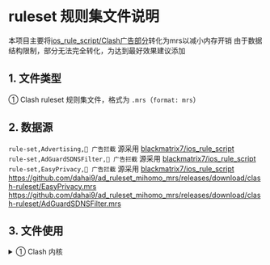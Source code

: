 # ruleset 规则集文件说明
本项目主要将[ios_rule_script/Clash广告部分](https://github.com/blackmatrix7/ios_rule_script/tree/master/rule/Clash)转化为mrs以减小内存开销 
由于数据结构限制，部分无法完全转化，为达到最好效果建议添加

## 1. 文件类型
① Clash ruleset 规则集文件，格式为 `.mrs`（`format: mrs`）  
## 2. 数据源
`rule-set,Advertising,🛑 广告拦截` 源采用 [blackmatrix7/ios_rule_script](https://github.com/blackmatrix7/ios_rule_script/tree/master/rule/Clash/Advertising)  
`rule-set,AdGuardSDNSFilter,🛑 广告拦截` 源采用 [blackmatrix7/ios_rule_script](https://github.com/blackmatrix7/ios_rule_script/tree/master/rule/Clash/AdGuardSDNSFilter)
`rule-set,EasyPrivacy,🛑 广告拦截` 源采用 [blackmatrix7/ios_rule_script](https://github.com/blackmatrix7/ios_rule_script/tree/master/rule/Clash/EasyPrivacy)
https://github.com/dahai9/ad_ruleset_mihomo_mrs/releases/download/clash-ruleset/EasyPrivacy.mrs
https://github.com/dahai9/ad_ruleset_mihomo_mrs/releases/download/clash-ruleset/AdGuardSDNSFilter.mrs
## 3. 文件使用
<details>
<summary>① Clash 内核</summary>

- 注：以下只是节选，请酌情套用

```
proxy-groups:

  •••
  
  - {name: 🛑 广告拦截, type: select, proxies: [REJECT]}

rule-providers:
  fakeip-filter:
    type: http
    behavior: domain
    format: mrs
    path: ./rules/fakeip-filter.mrs
    url: "https://github.com/DustinWin/ruleset_geodata/releases/download/clash-ruleset/fakeip-filter.mrs"
    interval: 86400

  applications:
    type: http
    behavior: classical
    format: text
    path: ./rules/applications.list
    url: "https://github.com/DustinWin/ruleset_geodata/releases/download/clash-ruleset/applications.list"
    interval: 86400

  Advertising:
    type: http
    behavior: domain
    format: mrs
    path: ./rules/Advertising.mrs
    url: "https://github.com/dahai9/ad_ruleset_mihomo_mrs/releases/download/clash-ruleset/Advertising.mrs"
    interval: 86400

  EasyPrivacy:
    type: http
    behavior: domain
    format: mrs
    path: ./rules/EasyPrivacy.mrs
    url: "https://github.com/dahai9/ad_ruleset_mihomo_mrs/releases/download/clash-ruleset/EasyPrivacy.mrs"
    interval: 86400

  AdGuardSDNSFilter:
    type: http
    behavior: domain
    format: mrs
    path: ./rules/AdGuardSDNSFilter.mrs
    url: "https://github.com/dahai9/ad_ruleset_mihomo_mrs/releases/download/clash-ruleset/AdGuardSDNSFilter.mrs"
    interval: 86400

rules:
  - RULE-SET,Advertising,🛑 广告拦截
  - RULE-SET,AdGuardSDNSFilter,🛑 广告拦截
  - RULE-SET,EasyPrivacy,🛑 广告拦截


```
</details>


